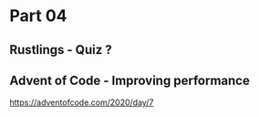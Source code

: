 # Part 04

## Rustlings - Quiz ?

## Advent of Code - Improving performance

https://adventofcode.com/2020/day/7
